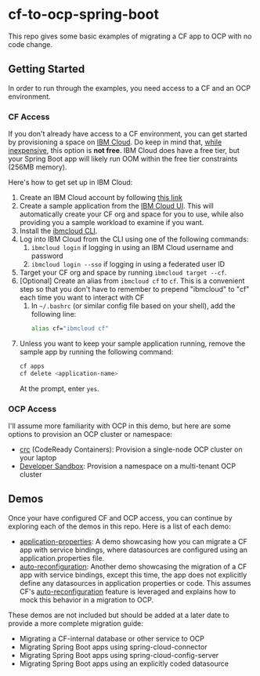 # cf-to-ocp-spring-boot
This repo gives some basic examples of migrating a CF app to OCP with no code change.

## Getting Started
In order to run through the examples, you need access to a CF and an OCP environment.

### CF Access
If you don't already have access to a CF environment, you can get started by provisioning a space on [IBM Cloud](https://cloud.ibm.com/cloudfoundry/overview). Do keep in mind that, [while inexpensive](https://www.ibm.com/cloud/cloud-foundry), this option is **not free**. IBM Cloud does have a free tier, but your Spring Boot app will likely run OOM within the free tier constraints (256MB memory).

Here's how to get set up in IBM Cloud:
1. Create an IBM Cloud account by following [this link](https://cloud.ibm.com/registration)
1. Create a sample application from the [IBM Cloud UI](https://cloud.ibm.com/catalog/starters/cloud-foundry?runtime=liberty-for-java). This will automatically create your CF org and space for you to use, while also providing you a sample workload to examine if you want.
1. Install the [ibmcloud CLI](https://cloud.ibm.com/docs/cli?topic=cli-install-ibmcloud-cli#shell_install).
1. Log into IBM Cloud from the CLI using one of the following commands:
   1. `ibmcloud login` if logging in using an IBM Cloud username and password
   1. `ibmcloud login --sso` if logging in using a federated user ID
1. Target your CF org and space by running `ibmcloud target --cf`.
1. [Optional] Create an alias from `ibmcloud cf` to `cf`. This is a convenient step so that you don't have to remember to prepend "ibmcloud" to "cf" each time you want to interact with CF
   1. In `~/.bashrc` (or similar config file based on your shell), add the following line:
      ```bash
      alias cf="ibmcloud cf"
      ```
1. Unless you want to keep your sample application running, remove the sample app by running the following command:
   ```bash
   cf apps
   cf delete <application-name>
   ```
   At the prompt, enter `yes`.

### OCP Access
I'll assume more familiarity with OCP in this demo, but here are some options to provision an OCP cluster or namespace:
* [crc](https://developers.redhat.com/products/codeready-containers/overview) (CodeReady Containers): Provision a single-node OCP cluster on your laptop
* [Developer Sandbox](https://developers.redhat.com/developer-sandbox): Provision a namespace on a multi-tenant OCP cluster

## Demos
Once your have configured CF and OCP access, you can continue by exploring each of the demos in this repo. Here is a list of each demo:
* [application-properties](./application-properties): A demo showcasing how you can migrate a CF app with service bindings, where datasources are configured using an application.properties file.
* [auto-reconfiguration](./auto-reconfiguration): Another demo showcasing the migration of a CF app with service bindings, except this time, the app does not explicitly define any datasources in application properties or code. This assumes CF's [auto-reconfiguration](https://github.com/cloudfoundry/java-buildpack-auto-reconfiguration) feature is leveraged and explains how to mock this behavior in a migration to OCP.

These demos are not included but should be added at a later date to provide a more complete migration guide:
* Migrating a CF-internal database or other service to OCP
* Migrating Spring Boot apps using spring-cloud-connector
* Migrating Spring Boot apps using spring-cloud-config-server
* Migrating Spring Boot apps using an explicitly coded datasource
